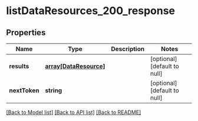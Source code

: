 # listDataResources_200_response

## Properties
Name | Type | Description | Notes
------------ | ------------- | ------------- | -------------
**results** | [**array[DataResource]**](DataResource.md) |  | [optional] [default to null]
**nextToken** | **string** |  | [optional] [default to null]

[[Back to Model list]](../README.md#documentation-for-models) [[Back to API list]](../README.md#documentation-for-api-endpoints) [[Back to README]](../README.md)


